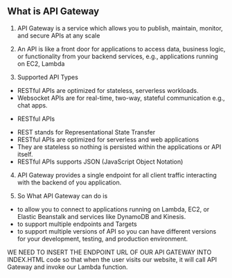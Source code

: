 ## What is API Gateway

1. API Gateway is a service which allows you to publish, maintain, monitor, and secure APIs at any scale

2. An API is like a front door for applications to access data, business logic, or functionality from your backend services, e.g., applications running on EC2, Lambda

3. Supported API Types

- RESTful APIs are optimized for stateless, serverless workloads.
- Websocket APIs are for real-time, two-way, stateful communication e.g., chat apps.


* RESTful APIs 
- REST stands for Representational State Transfer
- RESTful APIs are optimized for serverless and web applications
- They are stateless so nothing is persisted within the applications or API itself.
- RESTful APIs supports JSON (JavaScript Object Notation)

4. API Gateway provides a single endpoint for all client traffic interacting with the backend of you application.

5. So What API Gateway can do is

- to allow you to connect to applications running on Lambda, EC2, or Elastic Beanstalk and services like DynamoDB and Kinesis.
- to support multiple endpoints and Targets
- to support multiple versions of API so you can have different versions for your development, testing, and production environment.




WE NEED TO INSERT THE ENDPOINT URL OF OUR API GATEWAY INTO INDEX.HTML code so that when the user visits our website, it will call API Gateway and invoke our Lambda function.


